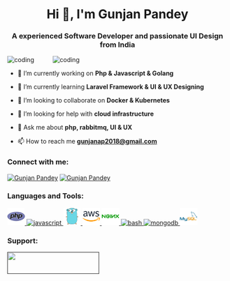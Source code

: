 <h1 align="center">Hi 👋, I'm Gunjan Pandey</h1>
<h3 align="center">A experienced Software Developer and passionate UI Design from India</h3>

<img align="right" alt="coding" width="400" src="https://media.tenor.com/NOYF3f82b_gAAAAC/programmer.gif">

<p align="left"> <img src="https://komarev.com/ghpvc/?username=gunjan-pandey1&label=Profile%20views&color=0e75b6&style=flat" alt="coding" /> </p>

- 🔭 I’m currently working on **Php & Javascript & Golang**

- 🌱 I’m currently learning **Laravel Framework & UI & UX Designing**

- 👯 I’m looking to collaborate on **Docker & Kubernetes**

- 🤝 I’m looking for help with **cloud infrastructure**

- 💬 Ask me about **php, rabbitmq, UI & UX**

- 📫 How to reach me **gunjanap2018@gmail.com**

<h3 align="left">Connect with me:</h3>
<p align="left">
<a href="https://www.linkedin.com/in/gunjan-pandey-a9b27a220/" target="blank"><img align="center" src="https://raw.githubusercontent.com/rahuldkjain/github-profile-readme-generator/master/src/images/icons/Social/linked-in-alt.svg" alt="Gunjan Pandey" height="30" width="40" /></a>
<a href="https://twitter.com/SurajSh55159746" target="blank"><img align="center" src="https://encrypted-tbn0.gstatic.com/images?q=tbn:ANd9GcRjFaiHc8Bb0NpQbe8fXs_WjYGWnXpNosuEZtEEVo1LWg&s" alt="Gunjan Pandey" height="30" width="40" /></a>
</p>

<h3 align="left">Languages and Tools:</h3>
<p align="left"> <a href="https://www.php.net" target="_blank" rel="noreferrer"> <img src="https://raw.githubusercontent.com/devicons/devicon/master/icons/php/php-original.svg" alt="php" width="40" height="40"/> </a> 
  <a href="https://www.javascript.com/" target="_blank" rel="noreferrer"> <img src="https://www.shutterstock.com/image-vector/3d-javascript-icon-symbols-software-260nw-2398653989.jpg" alt="javascript" width="40" height="40"/> </a> 
  <a href="https://laravel.com/" target="_blank" rel="noreferrer"> <a href="https://golang.org" target="_blank" rel="noreferrer"> <img src="https://raw.githubusercontent.com/devicons/devicon/master/icons/go/go-original.svg" alt="go" width="40" height="40"/> </a> <a href="https://aws.amazon.com" target="_blank" rel="noreferrer"> <img src="https://raw.githubusercontent.com/devicons/devicon/master/icons/amazonwebservices/amazonwebservices-original-wordmark.svg" alt="aws" width="40" height="40"/> </a>  <a href="https://www.nginx.com" target="_blank" rel="noreferrer"> <img src="https://raw.githubusercontent.com/devicons/devicon/master/icons/nginx/nginx-original.svg" alt="nginx" width="40" height="40"/> </a> <a href="https://www.gnu.org/software/bash/" target="_blank" rel="noreferrer"> <img src="https://www.vectorlogo.zone/logos/gnu_bash/gnu_bash-icon.svg" alt="bash" width="40" height="40"/> </a> 
<a href="https://www.postgresql.org/" target="_blank" rel="noreferrer"> <img src="https://images.app.goo.gl/99oAUcM3Kb5G4mVR6" alt="mongodb" width="40" height="40"/> </a>    
<a href="https:https://www.mongodb.com//" target="_blank" rel="noreferrer"> <img src="https://raw.githubusercontent.com/devicons/devicon/master/icons/mysql/mysql-original-wordmark.svg" alt="mysql" width="40" height="40"/> </a>
<h3 align="left">Support:</h3>
<p><a href=""> <img align="left" src="https://cdn.buymeacoffee.com/buttons/v2/default-yellow.png" height="50" width="210" alt="" /></a></p><br><br>
